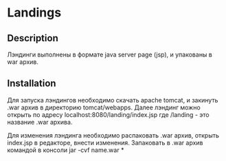 Landings
===========

## Description
Лэндинги выполнены в формате java server page (jsp),  и упакованы в war архив.


## Installation

Для запуска лэндингов необходимо скачать apache tomcat,
 и закинуть .war архив в директорию tomcat/webapps.
Далее лэндинг можно открыть по адресу localhost:8080/landing/index.jsp
где /landing - это название .war архива. 

Для изменения лэндинга необходимо распаковать .war архив, открыть index.jsp в редакторе, внести изменения.
Запаковать в .war архив командой в консоли jar -cvf name.war * 